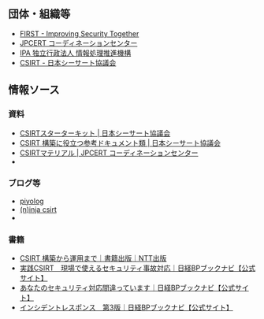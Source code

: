 ## 団体・組織等

* [FIRST - Improving Security Together](https://www.first.org/)
* [JPCERT コーディネーションセンター](https://www.jpcert.or.jp/)
* [IPA 独立行政法人 情報処理推進機構](https://www.ipa.go.jp/index.html)
* [CSIRT - 日本シーサート協議会](http://www.nca.gr.jp/)


## 情報ソース

### 資料

* [CSIRTスターターキット | 日本シーサート協議会](http://www.nca.gr.jp/imgs/CSIRTstarterkit.pdf)
* [CSIRT 構築に役立つ参考ドキュメント類 | 日本シーサート協議会](http://www.nca.gr.jp/activity/build-wg-document.html)
* [CSIRTマテリアル | JPCERT コーディネーションセンター](http://www.jpcert.or.jp/csirt_material/)
* 


### ブログ等

* [piyolog](http://d.hatena.ne.jp/Kango/)
* [(n)inja csirt](https://csirt.ninja/)
* 


### 書籍

* [CSIRT 構築から運用まで｜書籍出版｜NTT出版](http://www.nttpub.co.jp/search/books/detail/100002401)
* [実践CSIRT　現場で使えるセキュリティ事故対応｜日経BPブックナビ【公式サイト】](http://www.nikkeibp.co.jp/atclpubmkt/book/16/254810/)
* [あなたのセキュリティ対応間違っています｜日経BPブックナビ【公式サイト】](http://www.nikkeibp.co.jp/atclpubmkt/book/16/257130/)
* [インシデントレスポンス　第3版｜日経BPブックナビ【公式サイト】](http://www.nikkeibp.co.jp/atclpubmkt/book/16/241190/)
